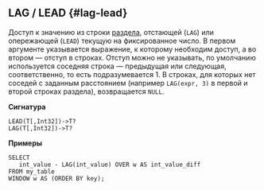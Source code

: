 ## LAG / LEAD {#lag-lead}

Доступ к значению из строки [раздела](../../../syntax/window.md#partition), отстающей (`LAG`) или опережающей (`LEAD`) текущую на фиксированное число. В первом аргументе указывается выражение, к которому необходим доступ, а во втором — отступ в строках. Отступ можно не указывать, по умолчанию используется соседняя строка — предыдущая или следующая, соответственно, то есть подразумевается 1. В строках, для которых нет соседей с заданным расстоянием (например `LAG(expr, 3)` в первой и второй строках раздела), возвращается `NULL`.

**Сигнатура**
```
LEAD(T[,Int32])->T?
LAG(T[,Int32])->T?
```

**Примеры**
``` yql
SELECT
   int_value - LAG(int_value) OVER w AS int_value_diff
FROM my_table
WINDOW w AS (ORDER BY key);
```
